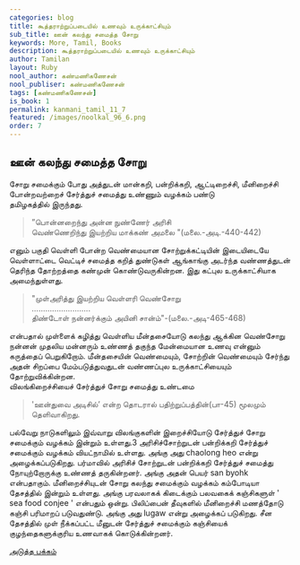 ```yaml
---
categories: blog
title: கூத்தராற்றுப்படையில் உணவும் உருக்காட்சியும்
sub_title: ஊன் கலந்து சமைத்த சோறு
keywords: More, Tamil, Books
description: கூத்தராற்றுப்படையில் உணவும் உருக்காட்சியும்
author: Tamilan
layout: Ruby
nool_author: கண்மணிகணேசன்
nool_publiser: கண்மணிகணேசன்
tags: [கண்மணிகணேசன்]
is_book: 1
permalink: kanmani_tamil_11_7
featured: /images/noolkal_96_6.png
order: 7
---
```



## ஊன் கலந்து சமைத்த சோறு

சோறு சமைக்கும் போது அத்துடன் மான்கறி, பன்றிக்கறி, ஆட்டிறைச்சி, மீனிறைச்சி போன்றவற்றைச் சேர்த்துச் சமைத்து உண்ணும் வழக்கம் பண்டு  
தமிழகத்தில் இருந்தது.

> ”பொன்னறைந்து அன்ன நுண்ணேர் அரிசி  
>  வெண்ணெறிந்து இயற்றிய மாக்கண் அமலை "(மலை.-அடி.-440-442)

எனும் பகுதி வெள்ளி போன்ற வெண்மையான சோற்றுக்கட்டியின் இடையிடையே வெள்ளாட்டை வெட்டிச் சமைத்த கறித் துண்டுகள் ஆங்காங்கு அடர்ந்த வண்ணத்துடன் தெரிந்த தோற்றத்தை கண்முன் கொண்டுவருகின்றன. இது கட்புல உருக்காட்சியாக அமைந்துள்ளது.

> "முள்அரித்து இயற்றிய வெள்ளரி வெண்சோறு  
>  ..........................  
>  திண்டோள் நன்னர்க்கும் அயினி சான்ம்"-(மலை.-அடி-465-468)

என்பதால் முள்ளைக் கழித்து வெள்ளிய மீன்தசையோடு கலந்து ஆக்கின வெண்சோறு நன்னன் முதலிய மன்னரும் உண்ணத் தகுந்த மேன்மையான உணவு என்னும் கருத்தைப் பெறுகிறோம். மீன்தசையின் வெண்மையும், சோற்றின் வெண்மையும் சேர்ந்து அதன் சிறப்பை மேம்படுத்துவதுடன் வண்ணப்புல உருக்காட்சியையும் தோற்றுவிக்கின்றன.  
விலங்கிறைச்சியைச் சேர்த்துச் சோறு சமைத்து உண்டமை

> 'ஊன்துவை அடிசில்’ என்ற தொடரால் பதிற்றுப்பத்தின்(பா-45) மூலமும் தெளிவாகிறது.

பல்வேறு நாடுகளிலும் இவ்வாறு விலங்குகளின் இறைச்சியோடு சேர்த்துச் சோறு சமைக்கும் வழக்கம் இன்றும் உள்ளது.3 அரிசிச்சோற்றுடன் பன்றிக்கறி சேர்த்துச் சமைக்கும் வழக்கம் வியட்நாமில் உள்ளது. அங்கு அது chaolong heo என்று அழைக்கப்படுகிறது. பர்மாவில் அரிசிச் சோற்றுடன் பன்றிக்கறி சேர்த்துச் சமைத்து நோயுற்றோருக்கு உண்ணத் தருகின்றனர். அங்கு அதன் பெயர் san byohk என்பதாகும். மீனிறைச்சியுடன் சோறு கலந்து சமைக்கும் வழக்கம் கம்போடியா தேசத்தில் இன்றும் உள்ளது. அங்கு பரவலாகக் கிடைக்கும் பலவகைக் கஞ்சிகளுள் ' sea food conjee ' என்பதும் ஒன்று. பிலிப்பைன் தீவுகளில் மீனிறைச்சி மணத்தோடு கஞ்சி பரிமாறப் படுவதுண்டு. அங்கு அது lugaw என்று அழைக்கப் படுகிறது. சீன தேசத்தில் முள் நீக்கப்பட்ட மீனுடன் சேர்த்துச் சமைக்கும் கஞ்சியைக் குழந்தைகளுக்குரிய உணவாகக் கொடுக்கின்றனர்.

[அடுத்த பக்கம்](kanmani_tamil_11_8)